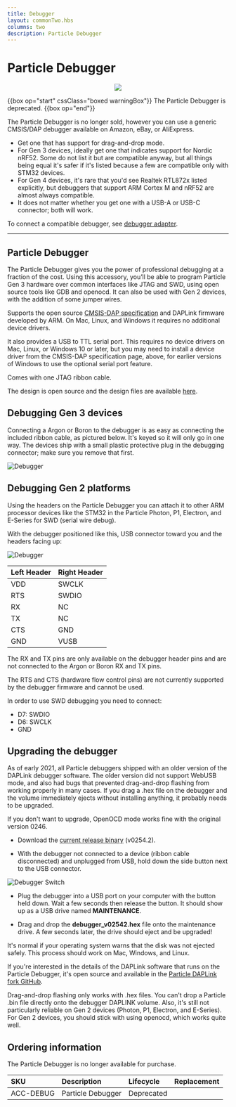 ```yaml
---
title: Debugger
layout: commonTwo.hbs
columns: two
description: Particle Debugger
---
```


# Particle Debugger

<div align=center><img src="/assets/images/accessories/debugger.png" ></div>

{{box op="start" cssClass="boxed warningBox"}}
The Particle Debugger is deprecated.
{{box op="end"}}

The Particle Debugger is no longer sold, however you can use a generic CMSIS/DAP debugger available on Amazon, eBay, or AliExpress.

- Get one that has support for drag-and-drop mode.
- For Gen 3 devices, ideally get one that indicates support for Nordic nRF52. Some do not list it but are compatible anyway, but all things being equal it's safer if it's listed because a few are compatible only with STM32 devices.
- For Gen 4 devices, it's rare that you'd see Realtek RTL872x listed explicitly, but debuggers that support ARM Cortex M and nRF52 are almost always compatible.
- It does not matter whether you get one with a USB-A or USB-C connector; both will work.

To connect a compatible debugger, see [debugger adapter](/troubleshooting/debuggers/debugger-adapter/).

---

## Particle Debugger

The Particle Debugger gives you the power of professional debugging at a fraction of the cost. Using this accessory, you’ll be able to program Particle Gen 3 hardware over common interfaces like JTAG and SWD, using open source tools like GDB and openocd. It can also be used with Gen 2 devices, with the addition of some jumper wires.

Supports the open source [CMSIS-DAP specification](https://os.mbed.com/handbook/DAPLink) and DAPLink firmware developed by ARM. On Mac, Linux, and Windows it requires no additional device drivers. 

It also provides a USB to TTL serial port. This requires no device drivers on Mac, Linux, or Windows 10 or later, but you may need to install a device driver from the CMSIS-DAP specification page, above, for earlier versions of Windows to use the optional serial port feature.

Comes with one JTAG ribbon cable.

The design is open source and the design files are available [here](https://github.com/particle-iot/debugger).

## Debugging Gen 3 devices

Connecting a Argon or Boron to the debugger is as easy as connecting the included ribbon cable, as pictured below. It's keyed so it will only go in one way. The devices ship with a small plastic protective plug in the debugging connector; make sure you remove that first.

![Debugger](/assets/images/debugger2.jpg)

## Debugging Gen 2 platforms

Using the headers on the Particle Debugger you can attach it to other ARM processor devices like the STM32 in the Particle Photon, P1, Electron, and E-Series for SWD (serial wire debug).

With the debugger positioned like this, USB connector toward you and the headers facing up:

![Debugger](/assets/images/debugger1.jpg)

| Left Header | Right Header |
| --- | ----- |
| VDD | SWCLK |
| RTS | SWDIO |
| RX  | NC    |
| TX  | NC    |  
| CTS | GND   | 
| GND | VUSB  |

The RX and TX pins are only available on the debugger header pins and are not connected to the Argon or Boron RX and TX pins.

The RTS and CTS (hardware flow control pins) are not currently supported by the debugger firmware and cannot be used.

In order to use SWD debugging you need to connect:

- D7: SWDIO
- D6: SWCLK
- GND


## Upgrading the debugger

As of early 2021, all Particle debuggers shipped with an older version of the DAPLink debugger software. The older version did not support WebUSB mode, and also had bugs that prevented drag-and-drop flashing from working properly in many cases. If you drag a .hex file on the debugger and the volume immediately ejects without installing anything, it probably needs to be upgraded. 

If you don't want to upgrade, OpenOCD mode works fine with the original version 0246.

- Download the [current release binary](https://github.com/particle-iot/DAPLink/releases/download/v0254.2/debugger_v02542.hex) (v0254.2).

- With the debugger not connected to a device (ribbon cable disconnected) and unplugged from USB, hold down the side button next to the USB connector.

![Debugger Switch](/assets/images/accessories/debugger-switch.png)

- Plug the debugger into a USB port on your computer with the button held down. Wait a few seconds then release the button. It should show up as a USB drive named **MAINTENANCE**.

- Drag and drop the **debugger_v02542.hex** file onto the maintenance drive. A few seconds later, the drive should eject and be upgraded!

It's normal if your operating system warns that the disk was not ejected safely. This process should work on Mac, Windows, and Linux. 

If you're interested in the details of the DAPLink software that runs on the Particle Debugger, it's open source and available in the [Particle DAPLink fork GitHub](https://github.com/particle-iot/DAPLink/).

Drag-and-drop flashing only works with .hex files. You can't drop a Particle .bin file directly onto the debugger DAPLINK volume. Also, it's still not particularly reliable on Gen 2 devices (Photon, P1, Electron, and E-Series). For Gen 2 devices, you should stick with using openocd, which works quite well.

## Ordering information

The Particle Debugger is no longer available for purchase.

| SKU | Description | Lifecycle | Replacement |
| :--- | :--- | :--- | :--- |
| ACC-DEBUG | Particle Debugger | Deprecated | |


